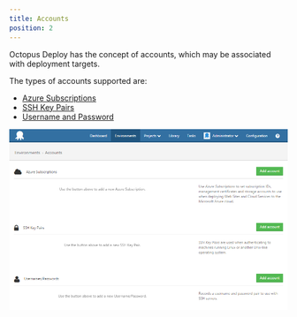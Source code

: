 ```yaml
---
title: Accounts
position: 2
---
```



Octopus Deploy has the concept of accounts, which may be associated with deployment targets.


The types of accounts supported are:

- [Azure Subscriptions](/docs/key-concepts/environments/accounts/azure-subscription-account.md)
- [SSH Key Pairs](/docs/key-concepts/environments/accounts/ssh-key-pair.md)
- [Username and Password](/docs/key-concepts/environments/accounts/username-and-password.md)



![](/docs/images/3048107/3277897.png "width=500")

